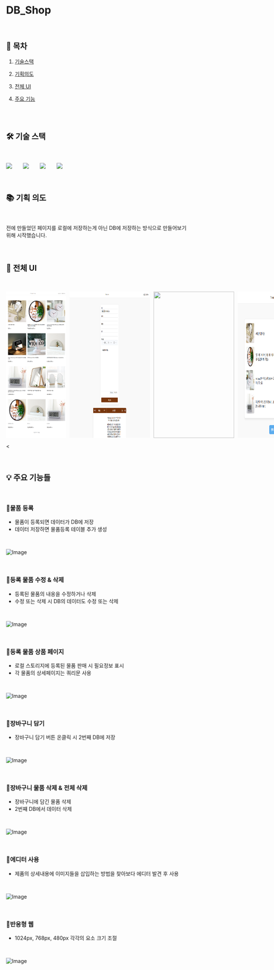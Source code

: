 # DB_Shop

<br>

## 🔗 목차

1. [기술스택](#-기술-스택)
2. [기획의도](#-기획-의도)
3. [전체 UI](#-전체-ui)
4. [주요 기능](#-주요-기능들)

   <br>
   <br>

## 🛠 기술 스택

<br>
<br>

<div style="display: flex; gap: 30px; align-items: center;">
  <img src="https://img.shields.io/badge/html5-E34F26?&style=for-the-badge&logo=html5&logoColor=white" />
  <img src="https://img.shields.io/badge/css3-1572B6?&style=for-the-badge&logo=html5&logoColor=white" />
  <img src="https://img.shields.io/badge/javascript-F7DF1E?&style=for-the-badge&logo=html5&logoColor=white" />
  <img src="https://img.shields.io/badge/mysql-4479A1?&style=for-the-badge&logo=mysql&logoColor=white" />
</div>

<br>
<br>

## 📚 기획 의도

<br>
<br>

<div>전에 만들었던 페이지를 로컬에 저장하는게 아닌 DB에 저장하는 방식으로 만들어보기 위해 시작했습니다.</div>

<br>
<br>

## 📐 전체 UI

<br>
<br>

<div style="display: flex; gap: 10px; align-items: center;">
  <img src='/readmeimg/main.png' style="width: 220px; height: 400px;">
  <img src='/readmeimg/set.png' style="width: 220px; height: 400px;">
  <img src='/readmeimg/detail.png' style="width: 220px; height: 400px;">
  <img src='/readmeimg/cart.png' style="width: 220px; height: 400px;">
</div>

<

<br>

## 💡 주요 기능들

<br>

### 🧡물품 등록

- 물품이 등록되면 데이터가 DB에 저장
- 데이터 저장하면 물품등록 테이블 추가 생성

<br>

![Image](https://github.com/user-attachments/assets/2efa6ab5-bde4-414d-a9e0-21dd4a8fcf9d)

<br>

### 🧡등록 물품 수정 & 삭제

- 등록된 물품의 내옹을 수정하거나 삭제
- 수정 또는 삭제 시 DB의 데이터도 수정 또는 삭제

<br>

![Image](https://github.com/user-attachments/assets/2fc1f87c-f024-46c3-925e-344292bff6e6)

<br>

### 💚등록 물품 상품 페이지

- 로컬 스토리지에 등록된 물품 판매 시 필요정보 표시
- 각 물품의 상세페이지는 쿼리문 사용

<br>

![Image](https://github.com/user-attachments/assets/2c0594e3-f685-490d-ae5f-c8a62284bb48)

<br>

### 💙장바구니 담기

- 장바구니 담기 버튼 온클릭 시 2번째 DB에 저장

<br>


![Image](https://github.com/user-attachments/assets/b795811c-9806-48e9-86aa-94b2cbe53343)

<br>

### 💙장바구니 물품 삭제 & 전체 삭제

- 장바구니에 담긴 물품 삭제
- 2번쨰 DB에서 데이터 삭제

<br>

![Image](https://github.com/user-attachments/assets/bcecf252-0702-48a6-9116-f49f37594b82)

<br>

### 💙에디터 사용

- 제품의 상세내용에 이미지들을 삽입하는 방법을 찾아보다 에디터 발견 후 사용

<br>

![Image](https://github.com/user-attachments/assets/417bfb5a-009e-4a89-a243-b7077b01a867)

<br>

### 🧡반응형 웹

- 1024px, 768px, 480px 각각의 요소 크기 조절

<br>

![Image](https://github.com/user-attachments/assets/195ff8ef-6c4f-4794-8c2e-daae3827dfdc)

<br>
